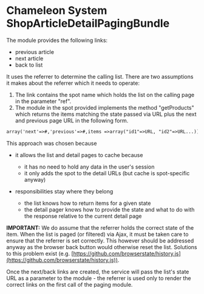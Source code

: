 # Chameleon System ShopArticleDetailPagingBundle

The module provides the following links:

- previous article
- next article
- back to list

It uses the referrer to determine the calling list. There are two assumptions it makes about the referrer which it needs
to operate:

1. The link contains the spot name which holds the list on the calling page in the parameter "ref".
2. The module in the spot provided implements the method "getProducts" which returns the items matching the state passed
   via URL plus the next and previous page URL in the following form.

```markdown
array('next'=>#,'previous'=>#,items =>array("id1"=>URL, "id2"=>URL...))
```

This approach was chosen because

- it allows the list and detail pages to cache because

    - it has no need to hold any data in the user's session
    - it only adds the spot to the detail URLs (but cache is spot-specific anyway)

- responsibilities stay where they belong

    - the list knows how to return items for a given state
    - the detail pager knows how to provide the state and what to do with the response relative to the current detail page

**IMPORTANT:** We do assume that the referrer holds the correct state of the item. When the list is paged (or filtered) via
Ajax, it must be taken care to ensure that the referrer is set correctly. This however should be addressed anyway as the
browser back button would otherwise reset the list. Solutions to this problem exist (e.g. [https://github.com/browserstate/history.js](https://github.com/browserstate/history.js)).

Once the next/back links are created, the service will pass the list's state URL as a parameter to the module - the
referrer is used only to render the correct links on the first call of the paging module.